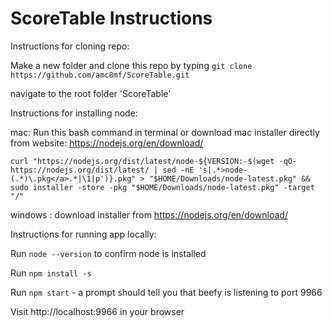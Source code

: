 # ScoreTable Instructions

Instructions for cloning repo:

Make a new folder and clone this repo by typing `git clone https://github.com/amc8mf/ScoreTable.git`

navigate to the root folder 'ScoreTable'

Instructions for installing node:

mac: Run this bash command in terminal or download mac installer directly from website: https://nodejs.org/en/download/


`curl "https://nodejs.org/dist/latest/node-${VERSION:-$(wget -qO- https://nodejs.org/dist/latest/ | sed -nE 's|.*>node-(.*)\.pkg</a>.*|\1|p')}.pkg" > "$HOME/Downloads/node-latest.pkg" && sudo installer -store -pkg "$HOME/Downloads/node-latest.pkg" -target "/"`

windows : download installer from https://nodejs.org/en/download/

Instructions for running app locally:

Run `node --version` to confirm node is installed

Run `npm install -s`

Run `npm start` - a prompt should tell you that beefy is listening to port 9966

Visit http://localhost:9966 in your browser
